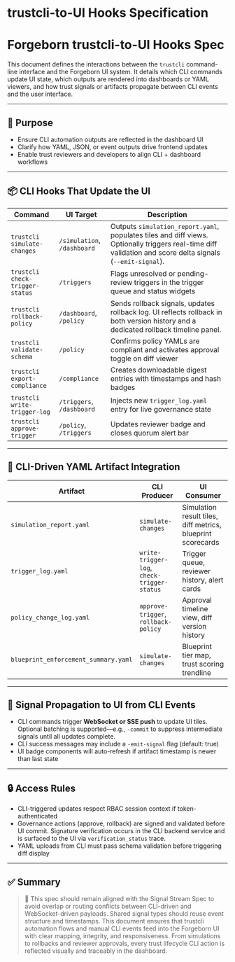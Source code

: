 # trustcli-to-UI Hooks Specification

# Forgeborn trustcli-to-UI Hooks Spec

This document defines the interactions between the `trustcli` command-line interface and the Forgeborn UI system. It details which CLI commands update UI state, which outputs are rendered into dashboards or YAML viewers, and how trust signals or artifacts propagate between CLI events and the user interface.

---

## 🎯 Purpose

- Ensure CLI automation outputs are reflected in the dashboard UI
- Clarify how YAML, JSON, or event outputs drive frontend updates
- Enable trust reviewers and developers to align CLI + dashboard workflows

---

## 📦 CLI Hooks That Update the UI

| Command | UI Target | Description |
| --- | --- | --- |
| `trustcli simulate-changes` | `/simulation`, `/dashboard` | Outputs `simulation_report.yaml`, populates tiles and diff views. Optionally triggers real-time diff validation and score delta signals (`--emit-signal`). |
| `trustcli check-trigger-status` | `/triggers` | Flags unresolved or pending-review triggers in the trigger queue and status widgets |
| `trustcli rollback-policy` | `/dashboard`, `/policy` | Sends rollback signals, updates rollback log. UI reflects rollback in both version history and a dedicated rollback timeline panel. |
| `trustcli validate-schema` | `/policy` | Confirms policy YAMLs are compliant and activates approval toggle on diff viewer |
| `trustcli export-compliance` | `/compliance` | Creates downloadable digest entries with timestamps and hash badges |
| `trustcli write-trigger-log` | `/triggers`, `/dashboard` | Injects new `trigger_log.yaml` entry for live governance state |
| `trustcli approve-trigger` | `/policy`, `/triggers` | Updates reviewer badge and closes quorum alert bar |

---

## 🧩 CLI-Driven YAML Artifact Integration

| Artifact | CLI Producer | UI Consumer |
| --- | --- | --- |
| `simulation_report.yaml` | `simulate-changes` | Simulation result tiles, diff metrics, blueprint scorecards |
| `trigger_log.yaml` | `write-trigger-log`, `check-trigger-status` | Trigger queue, reviewer history, alert cards |
| `policy_change_log.yaml` | `approve-trigger`, `rollback-policy` | Approval timeline view, diff version history |
| `blueprint_enforcement_summary.yaml` | `simulate-changes` | Blueprint tier map, trust scoring trendline |

---

## 🔁 Signal Propagation to UI from CLI Events

- CLI commands trigger **WebSocket or SSE push** to update UI tiles. Optional batching is supported—e.g., `-commit` to suppress intermediate signals until all updates complete.
- CLI success messages may include a `-emit-signal` flag (default: true)
- UI badge components will auto-refresh if artifact timestamp is newer than last state

---

## 🔒 Access Rules

- CLI-triggered updates respect RBAC session context if token-authenticated
- Governance actions (approve, rollback) are signed and validated before UI commit. Signature verification occurs in the CLI backend service and is surfaced to the UI via `verification_status` trace.
- YAML uploads from CLI must pass schema validation before triggering diff display

---

## ✅ Summary

> 🔁 This spec should remain aligned with the Signal Stream Spec to avoid overlap or routing conflicts between CLI-driven and WebSocket-driven payloads. Shared signal types should reuse event structure and timestamps.
This document ensures that trustcli automation flows and manual CLI events feed into the Forgeborn UI with clear mapping, integrity, and responsiveness. From simulations to rollbacks and reviewer approvals, every trust lifecycle CLI action is reflected visually and traceably in the dashboard.
>
